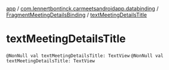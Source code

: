 [app](../../index.md) / [com.lennertbontinck.carmeetsandroidapp.databinding](../index.md) / [FragmentMeetingDetailsBinding](index.md) / [textMeetingDetailsTitle](./text-meeting-details-title.md)

# textMeetingDetailsTitle

`@NonNull val textMeetingDetailsTitle: TextView`
`@NonNull val textMeetingDetailsTitle: TextView`